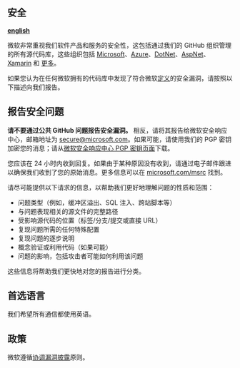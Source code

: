 <!-- BEGIN MICROSOFT SECURITY.MD V0.0.1 BLOCK -->

## 安全

[**english**](/SECURITY.md)

微软非常重视我们软件产品和服务的安全性，这包括通过我们的 GitHub 组织管理的所有源代码库，这些组织包括 [Microsoft](https://github.com/Microsoft)、[Azure](https://github.com/Azure)、[DotNet](https://github.com/dotnet)、[AspNet](https://github.com/aspnet)、[Xamarin](https://github.com/xamarin) 和 [更多](https://opensource.microsoft.com/)。

如果您认为在任何微软拥有的代码库中发现了符合微软[定义](https://docs.microsoft.com/en-us/previous-versions/tn-archive/cc751383(v=technet.10))的安全漏洞，请按照以下描述向我们报告。

## 报告安全问题

**请不要通过公共 GitHub 问题报告安全漏洞。** 相反，请将其报告给微软安全响应中心，邮箱地址为 [secure@microsoft.com](mailto:secure@microsoft.com)。如果可能，请使用我们的 PGP 密钥加密您的消息；请从[微软安全响应中心 PGP 密钥页面](https://technet.microsoft.com/en-us/security/dn606155)下载。

您应该在 24 小时内收到回复。如果由于某种原因没有收到，请通过电子邮件跟进以确保我们收到了您的原始消息。更多信息可以在 [microsoft.com/msrc](https://www.microsoft.com/msrc) 找到。

请尽可能提供以下请求的信息，以帮助我们更好地理解问题的性质和范围：

  * 问题类型（例如，缓冲区溢出、SQL 注入、跨站脚本等）
  * 与问题表现相关的源文件的完整路径
  * 受影响源代码的位置（标签/分支/提交或直接 URL）
  * 复现问题所需的任何特殊配置
  * 复现问题的逐步说明
  * 概念验证或利用代码（如果可能）
  * 问题的影响，包括攻击者可能如何利用该问题

这些信息将帮助我们更快地对您的报告进行分类。

## 首选语言

我们希望所有通信都使用英语。

## 政策

微软遵循[协调漏洞披露](https://www.microsoft.com/en-us/msrc/cvd)原则。

<!-- END MICROSOFT SECURITY.MD BLOCK -->
